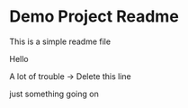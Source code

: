 # Demo Project Readme

This is a simple readme file

Hello

A lot of trouble
-> Delete this line

just something going on
